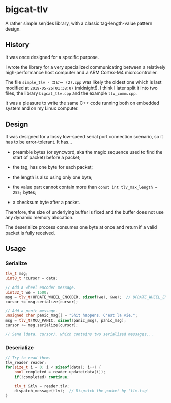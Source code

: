 # bigcat-tlv
A rather simple ser/des library, with a classic tag-length-value pattern design.

## History

It was once designed for a specific purpose.

I wrote the library for a very specialized communicating between a relatively high-performance host computer
and a ARM Cortex-M4 microcontroller.

The file `simple_tlv - コピー (2).cpp` was likely the oldest one which is last modified at `2019-05-26T01:38:07` (midnight!).
I think I later split it into two files, the library `bigcat_tlv.cpp` and the example `tlv_comm.cpp`.

It was a pleasure to write the same C++ code running both on embedded system and on my Linux computer.

## Design

It was designed for a lossy low-speed serial port connection scenario, so it has to be error-tolerant. It has...

- preamble bytes (or syncword, aka the magic sequence used to find the start of packet) before a packet;

- the tag, has one byte for each packet;

- the length is also using only one byte;

- the value part cannot contain more than `const int tlv_max_length = 255;` bytes;

- a checksum byte after a packet.

Therefore, the size of underlying buffer is fixed and the buffer does not use any dynamic memory allocation.

The deserialize process consumes one byte at once and return if a valid packet is fully received.

## Usage

### Serialize
```cpp
tlv_t msg;
uint8_t *cursor = data;

// Add a wheel encoder message.
uint32_t we = 1500;
msg = tlv_t(UPDATE_WHEEL_ENCODER, sizeof(we), &we);  // UPDATE_WHEEL_ENCODER, MCU_PANIC are constants.
cursor += msg.serialize(cursor);

// Add a panic message.
unsigned char panic_msg[] = "Shit happens. C'est la vie.";
msg = tlv_t(MCU_PANIC, sizeof(panic_msg), panic_msg);
cursor += msg.serialize(cursor);

// Send [data, cursor), which contains two serialized messages...
```

### Deserialize
```cpp
// Try to read them.
tlv_reader reader;
for(size_t i = 0; i < sizeof(data); i++) {
    bool completed = reader.update(data[i]);
    if(!completed) continue;
    
    tlv_t &tlv = reader.tlv;
    dispatch_message(tlv);  // Dispatch the packet by 'tlv.tag'
}
```
